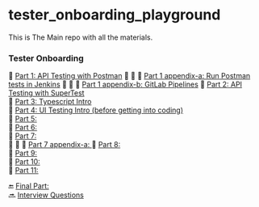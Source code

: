 # tester_onboarding_playground
This is The Main repo with all the materials. 

### Tester Onboarding 

:hatched_chick: [Part 1: API Testing with Postman](./tester_onboarding/Part1.md)
:mushroom: :mushroom: :mushroom: [Part 1 appendix-a: Run Postman tests in Jenkins](./tester_onboarding/Part1_appendix_a.md)
:mushroom: :mushroom: :mushroom: [Part 1 appendix-b: GitLab Pipelines](./tester_onboarding/Part1_appendix_b.md)
:turtle: [Part 2: API Testing with SuperTest](./tester_onboarding/Part2.md)  
:ant: [Part 3: Typescript Intro](./tester_onboarding/Part3.md)  
:honeybee: [Part 4: UI Testing Intro (before getting into coding)](./tester_onboarding/Part4.md)  
:whale: [Part 5: ](./tester_onboarding/Part5.md)  
:goat: [Part 6: ](./tester_onboarding/Part6.md)  
:crocodile: [Part 7: ](./tester_onboarding/Part7.md)  
:mushroom: :mushroom: :mushroom: [Part 7 appendix-a: ](./tester_onboarding/Part7_appendix_a.md)
:tropical_fish: [Part 8: ](./tester_onboarding/Part8.md)  
:penguin: [Part 9: ](./tester_onboarding/Part9.md)  
:octopus: [Part 10: ](./tester_onboarding/Part10.md)  
:monkey: [Part 11: ](./tester_onboarding/Part11.md)   

:end: [Final Part: ](./tester_onboarding/FinalPart.md)  
:soon: [Interview Questions](./tester_onboarding/InterviewQuestions.md)  

